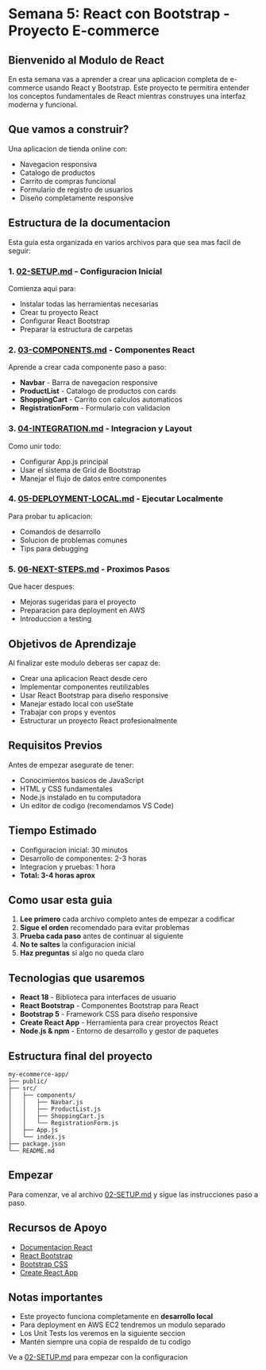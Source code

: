 # Semana 5: React con Bootstrap - Proyecto E-commerce

## Bienvenido al Modulo de React

En esta semana vas a aprender a crear una aplicacion completa de e-commerce usando React y Bootstrap. Este proyecto te permitira entender los conceptos fundamentales de React mientras construyes una interfaz moderna y funcional.

## Que vamos a construir?

Una aplicacion de tienda online con:
- Navegacion responsiva
- Catalogo de productos
- Carrito de compras funcional
- Formulario de registro de usuarios
- Diseño completamente responsive

## Estructura de la documentacion

Esta guia esta organizada en varios archivos para que sea mas facil de seguir:

### 1. [02-SETUP.md](./02-SETUP.md) - Configuracion Inicial
Comienza aqui para:
- Instalar todas las herramientas necesarias
- Crear tu proyecto React
- Configurar React Bootstrap
- Preparar la estructura de carpetas

### 2. [03-COMPONENTS.md](./03-COMPONENTS.md) - Componentes React
Aprende a crear cada componente paso a paso:
- **Navbar** - Barra de navegacion responsive
- **ProductList** - Catalogo de productos con cards
- **ShoppingCart** - Carrito con calculos automaticos
- **RegistrationForm** - Formulario con validacion

### 3. [04-INTEGRATION.md](./04-INTEGRATION.md) - Integracion y Layout
Como unir todo:
- Configurar App.js principal
- Usar el sistema de Grid de Bootstrap
- Manejar el flujo de datos entre componentes

### 4. [05-DEPLOYMENT-LOCAL.md](./05-DEPLOYMENT-LOCAL.md) - Ejecutar Localmente
Para probar tu aplicacion:
- Comandos de desarrollo
- Solucion de problemas comunes
- Tips para debugging

### 5. [06-NEXT-STEPS.md](./06-NEXT-STEPS.md) - Proximos Pasos
Que hacer despues:
- Mejoras sugeridas para el proyecto
- Preparacion para deployment en AWS
- Introduccion a testing

## Objetivos de Aprendizaje

Al finalizar este modulo deberas ser capaz de:

- Crear una aplicacion React desde cero
- Implementar componentes reutilizables
- Usar React Bootstrap para diseño responsive
- Manejar estado local con useState
- Trabajar con props y eventos
- Estructurar un proyecto React profesionalmente

## Requisitos Previos

Antes de empezar asegurate de tener:
- Conocimientos basicos de JavaScript
- HTML y CSS fundamentales
- Node.js instalado en tu computadora
- Un editor de codigo (recomendamos VS Code)

## Tiempo Estimado

- Configuracion inicial: 30 minutos
- Desarrollo de componentes: 2-3 horas
- Integracion y pruebas: 1 hora
- **Total: 3-4 horas aprox**

## Como usar esta guia

1. **Lee primero** cada archivo completo antes de empezar a codificar
2. **Sigue el orden** recomendado para evitar problemas
3. **Prueba cada paso** antes de continuar al siguiente
4. **No te saltes** la configuracion inicial
5. **Haz preguntas** si algo no queda claro

## Tecnologias que usaremos

- **React 18** - Biblioteca para interfaces de usuario
- **React Bootstrap** - Componentes Bootstrap para React
- **Bootstrap 5** - Framework CSS para diseño responsive
- **Create React App** - Herramienta para crear proyectos React
- **Node.js & npm** - Entorno de desarrollo y gestor de paquetes

## Estructura final del proyecto

```
my-ecommerce-app/
├── public/
├── src/
│   ├── components/
│   │   ├── Navbar.js
│   │   ├── ProductList.js
│   │   ├── ShoppingCart.js
│   │   └── RegistrationForm.js
│   ├── App.js
│   └── index.js
├── package.json
└── README.md
```

## Empezar

Para comenzar, ve al archivo [02-SETUP.md](./02-SETUP.md) y sigue las instrucciones paso a paso.

## Recursos de Apoyo

- [Documentacion React](https://react.dev/)
- [React Bootstrap](https://react-bootstrap.github.io/)
- [Bootstrap CSS](https://getbootstrap.com/)
- [Create React App](https://create-react-app.dev/)

## Notas importantes

- Este proyecto funciona completamente en **desarrollo local**
- Para deployment en AWS EC2 tendremos un modulo separado
- Los Unit Tests los veremos en la siguiente seccion
- Mantén siempre una copia de respaldo de tu codigo

Ve a [02-SETUP.md](./02-SETUP.md) para empezar con la configuracion